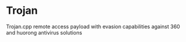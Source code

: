 # Trojan
Trojan.cpp remote access payload with evasion capabilities against 360 and huorong antivirus solutions

